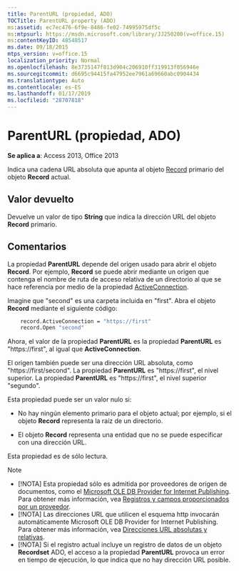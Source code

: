 ```yaml
---
title: ParentURL (propiedad, ADO)
TOCTitle: ParentURL property (ADO)
ms:assetid: ec7ec476-6f9e-8486-fe02-74995975df5c
ms:mtpsurl: https://msdn.microsoft.com/library/JJ250200(v=office.15)
ms:contentKeyID: 48548517
ms.date: 09/18/2015
mtps_version: v=office.15
localization_priority: Normal
ms.openlocfilehash: 8e3735147f813d904c206910ff319913f056946e
ms.sourcegitcommit: d6695c94415fa47952ee7961a69660abc0904434
ms.translationtype: Auto
ms.contentlocale: es-ES
ms.lasthandoff: 01/17/2019
ms.locfileid: "28707818"
---
```

# <a name="parenturl-property-ado"></a>ParentURL (propiedad, ADO)

**Se aplica a**: Access 2013, Office 2013

Indica una cadena URL absoluta que apunta al objeto [Record](record-object-ado.md) primario del objeto **Record** actual.

## <a name="return-value"></a>Valor devuelto

Devuelve un valor de tipo **String** que indica la dirección URL del objeto **Record** primario.

## <a name="remarks"></a>Comentarios

La propiedad **ParentURL** depende del origen usado para abrir el objeto **Record**. Por ejemplo, **Record** se puede abrir mediante un origen que contenga el nombre de ruta de acceso relativa de un directorio al que se hace referencia por medio de la propiedad [ActiveConnection](activeconnection-property-ado.md).

Imagine que "second" es una carpeta incluida en "first". Abra el objeto **Record** mediante el siguiente código:

```vb
    record.ActiveConnection = "https://first"
    record.Open "second"
```

Ahora, el valor de la propiedad **ParentURL** es la propiedad **ParentURL** es "https://first", al igual que **ActiveConnection**.

El origen también puede ser una dirección URL absoluta, como "https://first/second". La propiedad **ParentURL** es "https://first", el nivel superior. La propiedad **ParentURL** es "https://first", el nivel superior "segundo".

Esta propiedad puede ser un valor nulo si:

- No hay ningún elemento primario para el objeto actual; por ejemplo, si el objeto **Record** representa la raíz de un directorio.

- El objeto **Record** representa una entidad que no se puede especificar con una dirección URL.

Esta propiedad es de sólo lectura.


> [!NOTE]
> - [!NOTA] Esta propiedad sólo es admitida por proveedores de origen de documentos, como el [Microsoft OLE DB Provider for Internet Publishing](microsoft-ole-db-provider-for-internet-publishing.md). Para obtener más información, vea [Registros y campos proporcionados por un proveedor](records-and-provider-supplied-fields.md).
> - [!NOTA] Las direcciones URL que utilicen el esquema http invocarán automáticamente Microsoft OLE DB Provider for Internet Publishing. Para obtener más información, vea [Direcciones URL absolutas y relativas](absolute-and-relative-urls.md). 
> - [!NOTA] Si el registro actual incluye un registro de datos de un objeto **Recordset** ADO, el acceso a la propiedad **ParentURL** provoca un error en tiempo de ejecución, lo que indica que no hay dirección URL posible.


